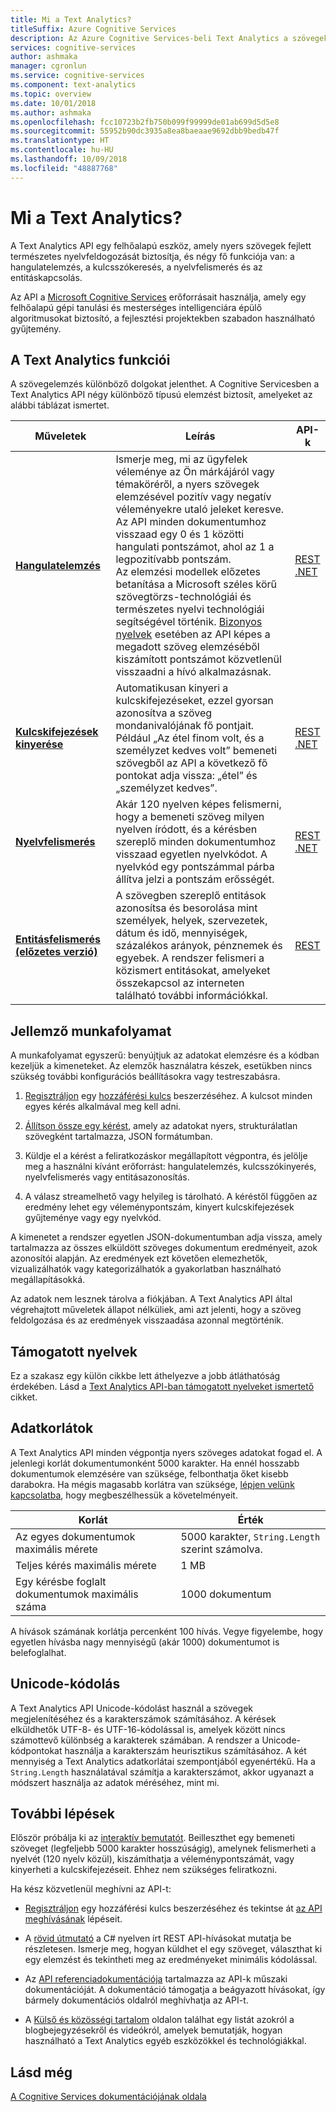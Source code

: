 ```yaml
---
title: Mi a Text Analytics?
titleSuffix: Azure Cognitive Services
description: Az Azure Cognitive Services-beli Text Analytics a szövegek hangulatelemzéséhez, a kulcskifejezések kinyeréséhez, nyelvfelismeréshez és entitások összekapcsolásához használható.
services: cognitive-services
author: ashmaka
manager: cgronlun
ms.service: cognitive-services
ms.component: text-analytics
ms.topic: overview
ms.date: 10/01/2018
ms.author: ashmaka
ms.openlocfilehash: fcc10723b2fb750b099f99999de01ab699d5d5e8
ms.sourcegitcommit: 55952b90dc3935a8ea8baeaae9692dbb9bedb47f
ms.translationtype: HT
ms.contentlocale: hu-HU
ms.lasthandoff: 10/09/2018
ms.locfileid: "48887768"
---
```

# <a name="what-is-text-analytics"></a>Mi a Text Analytics?

A Text Analytics API egy felhőalapú eszköz, amely nyers szövegek fejlett természetes nyelvfeldogozását biztosítja, és négy fő funkciója van: a hangulatelemzés, a kulcsszókeresés, a nyelvfelismerés és az entitáskapcsolás.

Az API a [Microsoft Cognitive Services](https://docs.microsoft.com/azure/cognitive-services/) erőforrásait használja, amely egy felhőalapú gépi tanulási és mesterséges intelligenciára épülő algoritmusokat biztosító, a fejlesztési projektekben szabadon használható gyűjtemény.

## <a name="capabilities-in-text-analytics"></a>A Text Analytics funkciói

A szövegelemzés különböző dolgokat jelenthet. A Cognitive Servicesben a Text Analytics API négy különböző típusú elemzést biztosít, amelyeket az alábbi táblázat ismertet.

| Műveletek| Leírás | API-k |
|-----------|-------------|------|
|[**Hangulatelemzés**](how-tos/text-analytics-how-to-sentiment-analysis.md) | Ismerje meg, mi az ügyfelek véleménye az Ön márkájáról vagy témaköréről, a nyers szövegek elemzésével pozitív vagy negatív véleményekre utaló jeleket keresve. Az API minden dokumentumhoz visszaad egy 0 és 1 közötti hangulati pontszámot, ahol az 1 a legpozitívabb pontszám.<br /> Az elemzési modellek előzetes betanítása a Microsoft széles körű szövegtörzs-technológiái és természetes nyelvi technológiái segítségével történik. [Bizonyos nyelvek](text-analytics-supported-languages.md) esetében az API képes a megadott szöveg elemzéséből kiszámított pontszámot közvetlenül visszaadni a hívó alkalmazásnak. | [REST](https://westus.dev.cognitive.microsoft.com/docs/services/TextAnalytics.V2.0/operations/56f30ceeeda5650db055a3c9) <br /> [.NET](https://docs.microsoft.com/azure/cognitive-services/text-analytics/quickstarts/csharp#install-the-nuget-sdk-package)  |
|[**Kulcskifejezések kinyerése**](how-tos/text-analytics-how-to-keyword-extraction.md) | Automatikusan kinyeri a kulcskifejezéseket, ezzel gyorsan azonosítva a szöveg mondanivalójának fő pontjait. Például „Az étel finom volt, és a személyzet kedves volt” bemeneti szövegből az API a következő fő pontokat adja vissza: „étel” és „személyzet kedves”.  | [REST](https://westus.dev.cognitive.microsoft.com/docs/services/TextAnalytics.V2.0/operations/56f30ceeeda5650db055a3c6) <br /> [.NET](https://docs.microsoft.com/azure/cognitive-services/text-analytics/quickstarts/csharp#install-the-nuget-sdk-package) |
|[**Nyelvfelismerés**](how-tos/text-analytics-how-to-language-detection.md) | Akár 120 nyelven képes felismerni, hogy a bemeneti szöveg milyen nyelven íródott, és a kérésben szereplő minden dokumentumhoz visszaad egyetlen nyelvkódot. A nyelvkód egy pontszámmal párba állítva jelzi a pontszám erősségét. | [REST](https://westus.dev.cognitive.microsoft.com/docs/services/TextAnalytics.V2.0/operations/56f30ceeeda5650db055a3c7) <br />  [.NET](https://docs.microsoft.com/azure/cognitive-services/text-analytics/quickstarts/csharp#install-the-nuget-sdk-package) | 
|[**Entitásfelismerés (előzetes verzió)**](how-tos/text-analytics-how-to-entity-linking.md) | A szövegben szereplő entitások azonosítsa és besorolása mint személyek, helyek, szervezetek, dátum és idő, mennyiségek, százalékos arányok, pénznemek és egyebek. A rendszer felismeri a közismert entitásokat, amelyeket összekapcsol az interneten található további információkkal. | [REST](https://westus.dev.cognitive.microsoft.com/docs/services/TextAnalytics-V2-1-Preview/operations/5ac4251d5b4ccd1554da7634) | 

## <a name="typical-workflow"></a>Jellemző munkafolyamat

A munkafolyamat egyszerű: benyújtjuk az adatokat elemzésre és a kódban kezeljük a kimeneteket. Az elemzők használatra készek, esetükben nincs szükség további konfigurációs beállításokra vagy testreszabásra.

1. [Regisztráljon](https://docs.microsoft.com/azure/cognitive-services/cognitive-services-apis-create-account) egy [hozzáférési kulcs](how-tos/text-analytics-how-to-access-key.md) beszerzéséhez. A kulcsot minden egyes kérés alkalmával meg kell adni.

2. [Állítson össze egy kérést](how-tos/text-analytics-how-to-call-api.md#json-schema), amely az adatokat nyers, strukturálatlan szövegként tartalmazza, JSON formátumban.

3. Küldje el a kérést a feliratkozáskor megállapított végpontra, és jelölje meg a használni kívánt erőforrást: hangulatelemzés, kulcsszókinyerés, nyelvfelismerés vagy entitásazonosítás.

4. A válasz streamelhető vagy helyileg is tárolható. A kéréstől függően az eredmény lehet egy véleménypontszám, kinyert kulcskifejezések gyűjteménye vagy egy nyelvkód.

A kimenetet a rendszer egyetlen JSON-dokumentumban adja vissza, amely tartalmazza az összes elküldött szöveges dokumentum eredményeit, azok azonosítói alapján. Az eredmények ezt követően elemezhetők, vizualizálhatók vagy kategorizálhatók a gyakorlatban használható megállapításokká.

Az adatok nem lesznek tárolva a fiókjában. A Text Analytics API által végrehajtott műveletek állapot nélküliek, ami azt jelenti, hogy a szöveg feldolgozása és az eredmények visszaadása azonnal megtörténik.

<a name="supported-languages"></a>

## <a name="supported-languages"></a>Támogatott nyelvek

Ez a szakasz egy külön cikkbe lett áthelyezve a jobb átláthatóság érdekében. Lásd a [Text Analytics API-ban támogatott nyelveket ismertető](text-analytics-supported-languages.md) cikket.

<a name="data-limits"></a>

## <a name="data-limits"></a>Adatkorlátok

A Text Analytics API minden végpontja nyers szöveges adatokat fogad el. A jelenlegi korlát dokumentumonként 5000 karakter. Ha ennél hosszabb dokumentumok elemzésére van szüksége, felbonthatja őket kisebb darabokra. Ha mégis magasabb korlátra van szüksége, [lépjen velünk kapcsolatba](https://azure.microsoft.com/overview/sales-number/), hogy megbeszélhessük a követelményeit.

| Korlát | Érték |
|------------------------|---------------|
| Az egyes dokumentumok maximális mérete | 5000 karakter, `String.Length` szerint számolva. |
| Teljes kérés maximális mérete | 1 MB |
| Egy kérésbe foglalt dokumentumok maximális száma | 1000 dokumentum |

A hívások számának korlátja percenként 100 hívás. Vegye figyelembe, hogy egyetlen hívásba nagy mennyiségű (akár 1000) dokumentumot is belefoglalhat.

## <a name="unicode-encoding"></a>Unicode-kódolás

A Text Analytics API Unicode-kódolást használ a szövegek megjelenítéséhez és a karakterszámok számításához. A kérések elküldhetők UTF-8- és UTF-16-kódolással is, amelyek között nincs számottevő különbség a karakterek számában. A rendszer a Unicode-kódpontokat használja a karakterszám heurisztikus számításához. A két mennyiség a Text Analytics adatkorlátai szempontjából egyenértékű. Ha a `String.Length` használatával számítja a karakterszámot, akkor ugyanazt a módszert használja az adatok méréséhez, mint mi.

## <a name="next-steps"></a>További lépések

Először próbálja ki az [interaktív bemutatót](https://azure.microsoft.com/services/cognitive-services/text-analytics/). Beilleszthet egy bemeneti szöveget (legfeljebb 5000 karakter hosszúságig), amelynek felismerheti a nyelvét (120 nyelv közül), kiszámíthatja a véleménypontszámát, vagy kinyerheti a kulcskifejezéseit. Ehhez nem szükséges feliratkozni.

Ha kész közvetlenül meghívni az API-t:

+ [Regisztráljon](how-tos/text-analytics-how-to-signup.md) egy hozzáférési kulcs beszerzéséhez és tekintse át [az API meghívásának](how-tos/text-analytics-how-to-call-api.md) lépéseit.

+ A [rövid útmutató](quickstarts/csharp.md) a C# nyelven írt REST API-hívásokat mutatja be részletesen. Ismerje meg, hogyan küldhet el egy szöveget, választhat ki egy elemzést és tekintheti meg az eredményeket minimális kódolással.

+ Az [API referenciadokumentációja](//go.microsoft.com/fwlink/?LinkID=759346) tartalmazza az API-k műszaki dokumentációját. A dokumentáció támogatja a beágyazott hívásokat, így bármely dokumentációs oldalról meghívhatja az API-t.

+ A [Külső és közösségi tartalom](text-analytics-resource-external-community.md) oldalon találhat egy listát azokról a blogbejegyzésekről és videókról, amelyek bemutatják, hogyan használható a Text Analytics egyéb eszközökkel és technológiákkal.

## <a name="see-also"></a>Lásd még

 [A Cognitive Services dokumentációjának oldala](https://docs.microsoft.com/azure/cognitive-services/)
